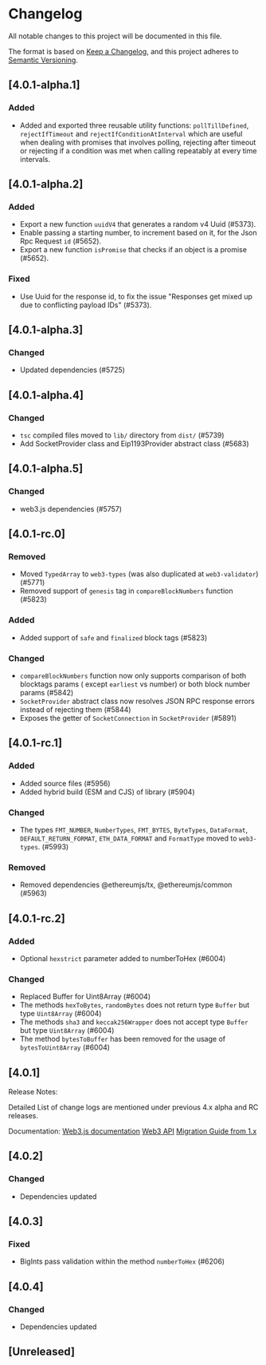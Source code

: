 # Changelog

All notable changes to this project will be documented in this file.

The format is based on [Keep a Changelog](https://keepachangelog.com/en/1.0.0/),
and this project adheres to [Semantic Versioning](https://semver.org/spec/v2.0.0.html).

<!-- EXAMPLE

## [1.0.0]

### Added

- I've added feature XY (#1000)

### Changed

- I've cleaned up XY (#1000)

### Deprecated

- I've deprecated XY (#1000)

### Removed

- I've removed XY (#1000)

### Fixed

- I've fixed XY (#1000)

### Security

- I've improved the security in XY (#1000)

-->

## [4.0.1-alpha.1]

### Added

-   Added and exported three reusable utility functions: `pollTillDefined`, `rejectIfTimeout` and `rejectIfConditionAtInterval` which are useful when dealing with promises that involves polling, rejecting after timeout or rejecting if a condition was met when calling repeatably at every time intervals.

## [4.0.1-alpha.2]

### Added

-   Export a new function `uuidV4` that generates a random v4 Uuid (#5373).
-   Enable passing a starting number, to increment based on it, for the Json Rpc Request `id` (#5652).
-   Export a new function `isPromise` that checks if an object is a promise (#5652).

### Fixed

-   Use Uuid for the response id, to fix the issue "Responses get mixed up due to conflicting payload IDs" (#5373).

## [4.0.1-alpha.3]

### Changed

-   Updated dependencies (#5725)

## [4.0.1-alpha.4]

### Changed

-   `tsc` compiled files moved to `lib/` directory from `dist/` (#5739)
-   Add SocketProvider class and Eip1193Provider abstract class (#5683)

## [4.0.1-alpha.5]

### Changed

-   web3.js dependencies (#5757)

## [4.0.1-rc.0]

### Removed

-   Moved `TypedArray` to `web3-types` (was also duplicated at `web3-validator`) (#5771)
-   Removed support of `genesis` tag in `compareBlockNumbers` function (#5823)

### Added

-   Added support of `safe` and `finalized` block tags (#5823)

### Changed

-   `compareBlockNumbers` function now only supports comparison of both blocktags params ( except `earliest` vs number) or both block number params (#5842)
-   `SocketProvider` abstract class now resolves JSON RPC response errors instead of rejecting them (#5844)
-   Exposes the getter of `SocketConnection` in `SocketProvider` (#5891)

## [4.0.1-rc.1]

### Added

-   Added source files (#5956)
-   Added hybrid build (ESM and CJS) of library (#5904)

### Changed

-   The types `FMT_NUMBER`, `NumberTypes`, `FMT_BYTES`, `ByteTypes`, `DataFormat`, `DEFAULT_RETURN_FORMAT`, `ETH_DATA_FORMAT` and `FormatType` moved to `web3-types`. (#5993)

### Removed

-   Removed dependencies @ethereumjs/tx, @ethereumjs/common (#5963)

## [4.0.1-rc.2]

### Added

-   Optional `hexstrict` parameter added to numberToHex (#6004)

### Changed

-   Replaced Buffer for Uint8Array (#6004)
-   The methods `hexToBytes`, `randomBytes` does not return type `Buffer` but type `Uint8Array` (#6004)
-   The methods `sha3` and `keccak256Wrapper` does not accept type `Buffer` but type `Uint8Array` (#6004)
-   The method `bytesToBuffer` has been removed for the usage of `bytesToUint8Array` (#6004)

## [4.0.1]

Release Notes:

Detailed List of change logs are mentioned under previous 4.x alpha and RC releases.

Documentation:
[Web3.js documentation](https://docs.web3js.org/)
[Web3 API](https://docs.web3js.org/api)
[Migration Guide from 1.x](https://docs.web3js.org/guides/web3_upgrade_guide/x/)

## [4.0.2]

### Changed

-   Dependencies updated

## [4.0.3]

### Fixed

-   BigInts pass validation within the method `numberToHex` (#6206)

## [4.0.4]

### Changed

-   Dependencies updated

## [Unreleased]
